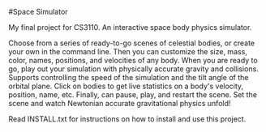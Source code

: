 #Space Simulator

My final project for CS3110. An interactive space body physics simulator. 

Choose from a series of ready-to-go scenes of celestial bodies, or create your own in the command line. Then you can customize the size, mass, color, names, positions, and velocities of any body. When you are ready to go, play out your simulation with physically accurate gravity and collisions. Supports controlling the speed of the simulation and the tilt angle of the orbital plane. Click on bodies to get live statistics on a body's velocity, position, name, etc. Finally, can pause, play, and restart the scene. Set the scene and watch Newtonian accurate gravitational physics unfold!

Read INSTALL.txt for instructions on how to install and use this project.
